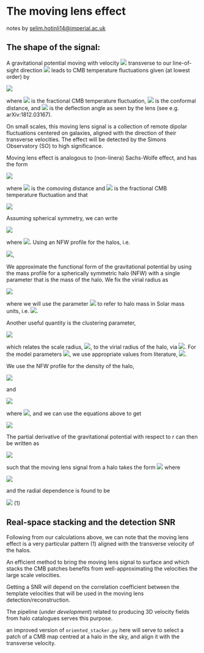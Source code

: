 # The moving lens effect

notes by selim.hotinli14@imperial.ac.uk

## The shape of the signal:

A gravitational potential moving with velocity <img src="http://latex.codecogs.com/svg.latex?\mathbf{v}_\perp" border="0"/> transverse to our line-of-sight direction <img src="http://latex.codecogs.com/svg.latex?\hat{\mathbf{n}}" border="0"/> leads to CMB temperature fluctuations given (at lowest order) by 

<img src="http://latex.codecogs.com/svg.latex?\Delta\Theta (\hat{\mathbf{n}}) = \mathbf{v}_\perp \cdot \boldsymbol{\beta}(\chi \hat{\mathbf{n}})" border="0"/> 

where <img src="http://latex.codecogs.com/svg.latex?\Theta = \Delta\,T/T" border="0"/> is the fractional CMB temperature fluctuation, <img src="http://latex.codecogs.com/svg.latex?\chi" border="0"/> is the conformal distance, and  <img src="http://latex.codecogs.com/svg.latex?\boldsymbol{\beta}" border="0"/> is the deflection angle as seen by the lens (see e.g. arXiv:1812.03167).

On small scales, this moving lens signal is a collection of remote dipolar fluctuations centered on galaxies, aligned with the direction of their transverse velocities. The effect will be detected by the Simons Observatory (SO) to high significance.

Moving lens effect is analogous to (non-linera) Sachs-Wolfe effect, and has the form 

<img src="http://latex.codecogs.com/svg.latex?{ \Theta(\hat{\mathbf{n}})=a/c^2\int\textnormal{d}\chi\,\dot{\Phi}(\chi\hat{\mathbf{n}})}\,," border="0"/> 

where <img src="http://latex.codecogs.com/svg.latex?\chi" border="0"/> is the comoving distance and <img src="http://latex.codecogs.com/svg.latex?\Theta=\Delta\,T/T" border="0"/> is the fractional CMB temperature fluctuation and that 

<img src="http://latex.codecogs.com/svg.latex?{\dot{\Phi}(\chi\hat{\mathbf{n}})}=\mathbf{v}\cdot\nabla\Phi\,." border="0"/>

Assuming spherical symmetry, we can write 

<img src="http://latex.codecogs.com/svg.latex?\boldsymbol{\nabla}\Phi=\hat{\mathbf{r}}\!~\Phi'" border="0"/> 

where <img src="http://latex.codecogs.com/svg.latex?\Phi'=\partial\Phi/\partial\,r" border="0"/>. Using an NFW profile for the halos, i.e.

<img src="http://latex.codecogs.com/svg.latex?\Phi(r)=-4\pi\,G\rho_s\,r_s^2\frac{\ln(1+x)}{x}\,," border="0"/>,

We approximate the functional form of the gravitational potential by using the mass profile for a spherically symmetric halo (NFW) with a single parameter that is the mass of the halo. We fix the virial radius as 

<img src="http://latex.codecogs.com/svg.latex?r_\mathrm{vir}:=\left(\frac{G\,M_\odot\,m}{100H^2}\right)^{1/3}\," border="0"/>

where we will use the parameter <img src="http://latex.codecogs.com/svg.latex?m" border="0"/> to refer to halo mass in Solar mass units, i.e. <img src="http://latex.codecogs.com/svg.latex?M_\odot\simeq1.989\times 10^{30}\mathrm{kg}" border="0"/>. 

Another useful quantity is the clustering parameter, 

<img src="http://latex.codecogs.com/svg.latex?c=A\left(\frac{m}{2\times10^{12}h^{-1}}\right)^\alpha(1+z)^\beta\,," border="0"/>

which relates the scale radius, <img src="http://latex.codecogs.com/svg.latex?r_s" border="0"/>, to the virial radius of the halo, via <img src="http://latex.codecogs.com/svg.latex?c=r_\mathrm{vir}/r_s" border="0"/>. For the model parameters <img src="http://latex.codecogs.com/svg.latex?\{A,\alpha,\beta\}" border="0"/>, we use appropriate values from literature, <img src="http://latex.codecogs.com/svg.latex?\{7.85,-0.081,-0.71\}" border="0"/>. 

We use the NFW profile for the density of the halo,

<img src="http://latex.codecogs.com/svg.latex?\rho(r)=\frac{\rho_s}{x(1+x)^2}\,," border="0"/> 

and 

<img src="http://latex.codecogs.com/svg.latex?\Phi(r)=-4\pi\,G\rho_s\,r_s^2\frac{\ln(1+x)}{x}\,," border="0"/>

where <img src="http://latex.codecogs.com/svg.latex?x=r/r_s" border="0"/>, and we can use the equations above to get 

<img src="http://latex.codecogs.com/svg.latex?\rho_s=M\odot\,m\left[-\frac{r_\mathrm{vir}}{r_s+r\mathrm{vir}}-\ln\left(\frac{r_s+r\mathrm{vir}}{r_s}\right)\right]\,." border="0"/>

The partial derivative of the gravitational potential with respect to r can then be written as 

<img src="http://latex.codecogs.com/svg.latex?\Phi'(r)=4\pi\,G\rho_s\,r_s^2\left[\frac{\ln(1+x)}{x^2}-\frac{1}{x(1+x)}\right]\,," border="0"/>

such that the moving lens signal from a halo takes the form <img src="http://latex.codecogs.com/svg.latex?S=A\tau(x)" border="0"/> where 

<img src="http://latex.codecogs.com/svg.latex?A:=-\frac{v}{c}a\frac{8\pi\,G\rho_sr_s^2}{c^2}\cos\theta" border="0"/>

and the radial dependence is found to be 

<img src="http://latex.codecogs.com/svg.latex?\tau(x):=\frac{1}{2x}\left[\Big|\frac{2\mathrm{arcsec(x)}}{\sqrt{x^2-1}}\Big|+\ln\left(\frac{x^2}{4}\right)\right]\,." border="0"/>           (1)

## Real-space stacking and the detection SNR

Following from our calculations above, we can note that the moving lens effect is a very particular pattern (1) aligned with the transverse velocity of the halos. 

An efficient method to bring the moving lens signal to surface and which stacks the CMB patches benefits from well-approximating the velocities the large scale velocities. 

Getting a SNR will depend on the correlation coefficient between the template velocities that will be used in the moving lens detection/reconstruction. 

The pipeline (*under development*) related to producing 3D velocity fields from halo catalogues serves this purpose. 

an improved version of `oriented_stacker.py` here will serve to select a patch of a CMB map centred at a halo in the sky, and align it with the transverse velocity.


